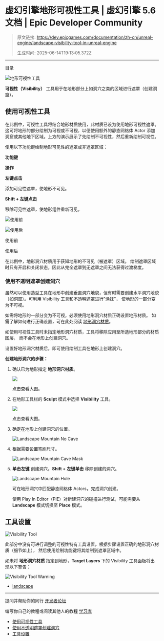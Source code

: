 # 虚幻引擎地形可视性工具 | 虚幻引擎 5.6 文档 | Epic Developer Community

> 原文链接: https://dev.epicgames.com/documentation/zh-cn/unreal-engine/landscape-visibility-tool-in-unreal-engine
> 
> 生成时间: 2025-06-14T19:13:05.372Z

---

目录

![地形可视性工具](https://dev.epicgames.com/community/api/documentation/image/826a1b1d-0b18-4fc2-bf6a-e67b7eb4e189?resizing_type=fill&width=1920&height=335)

**可视性（Visibility）** 工具用于在地形部分上如洞穴之类的区域进行遮罩（创建洞窟）。

## 使用可视性工具

在此例中，可视性工具将结合地形材质使用，此材质已设为使用地形可视性遮罩。 这可将地形的部分绘制为可视或不可视，以便使用额外的静态网格体 Actor 添加洞窟或其他地下区域。上方的演示展示了先绘制不可视性，然后重新绘制可视性。

使用以下功能键绘制地形可见性的遮罩或非遮罩区域：

**功能键**

**操作**

**左键点击**

添加可见性遮罩，使地形不可见。

**Shift + 左键点击**

移除可见性遮罩，使地形组件重新可见。

![使用前](https://d1iv7db44yhgxn.cloudfront.net/documentation/images/6b957d18-91b9-419e-bacd-07b78d860a16/01-before-using-the-visibility-tool.png "Before")

![使用后](https://d1iv7db44yhgxn.cloudfront.net/documentation/images/76dd7b1f-4a34-4f1d-95e3-5aa4c9c6d425/02-after-using-the-visibility-tool.png "After")

使用前

使用后

在此例中，地形洞穴材质用于获知地形的不可见（被遮罩）区域。 绘制遮罩区域时只有开启和关闭状态，因此从完全遮罩到无遮罩之间无法获得过渡梯度。

### 使用不透明遮罩创建洞穴

虽然可以使用造型工具在地形中创建垂直洞穴地貌，但有时需要创建水平洞穴地貌（如洞窟）。可利用 Visibility 工具和不透明遮罩进行"涂抹"， 使地形的一部分变为不可视。

如需将地形的一部分变为不可视，必须使用地形洞穴材质正确设置地形材质。 如需了解如何进行正确设置，可在此处阅读 [地形洞穴材质](/documentation/zh-cn/unreal-engine/landscape-materials-in-unreal-engine#%E5%88%9B%E5%BB%BA%E5%9C%B0%E5%BD%A2%E6%B4%9E%E6%9D%90%E8%B4%A8)。

如使用可视性工具时未指定地形洞穴材质，工具将移除应用至所选地形部分的材质图层， 而不会在地形上创建洞穴。

设置好地形洞穴材质后，即可使用绘制工具在地形上创建洞穴。

**创建地形洞穴的步骤：**

1.  确认已为地形指定 **地形洞穴材质**。
    
    [![](https://d1iv7db44yhgxn.cloudfront.net/documentation/images/f98b2d07-9743-4a07-87eb-b017122637ea/03-ls-hole_details.png)](https://d1iv7db44yhgxn.cloudfront.net/documentation/images/f98b2d07-9743-4a07-87eb-b017122637ea/03-ls-hole_details.png)
    
    点击查看大图。
    
2.  在地形工具栏的 **Sculpt** 模式中选择 **Visibility** 工具。
    
    [![](https://d1iv7db44yhgxn.cloudfront.net/documentation/images/c7b21089-8b10-4823-a53d-53050764178a/04-visibility-tool.png)](https://d1iv7db44yhgxn.cloudfront.net/documentation/images/c7b21089-8b10-4823-a53d-53050764178a/04-visibility-tool.png)
    
    点击查看大图。
    
3.  确定在地形上创建洞穴的位置。
    
    ![Landscape Mountain No Cave](https://d1iv7db44yhgxn.cloudfront.net/documentation/images/7e126951-a695-4253-86f8-bbf71e59e60b/05-landscape-mountain-no-cave.png "Landscape Mountain No Cave")
4.  根据需要设置笔刷尺寸。
    
    ![Landscape Mountain Cave Mask](https://d1iv7db44yhgxn.cloudfront.net/documentation/images/bfb6c649-55d9-4e16-8907-810b07f200c4/06-landscape-mountain-cave-mask.png "Landscape Mountain Cave Mask")
5.  **单击左键** 创建洞穴，**Shift + 左键单击** 移除创建的洞穴。
    
    ![Landscape Mountain Hole](https://d1iv7db44yhgxn.cloudfront.net/documentation/images/f2473fc8-d38c-4f2a-994d-db5e2b26b3ca/07-landscape-mountain-hole.png "Landscape Mountain Hole")
    
    可在地形洞穴中匹配静态网格体 Actors，完成洞穴创建。
    
    使用 Play In Editor（PIE）对新建洞穴的碰撞进行测试，可能需要从 **Landscape** 模式切换至 **Place** 模式。
    

## 工具设置

![Visibility Tool](https://d1iv7db44yhgxn.cloudfront.net/documentation/images/a3e8d69c-4dc3-449c-9898-c1b0dce1461d/08-visibility-tool.png "Visibility Tool")

此部分中没有可进行调整的可视性特有工具设置。根据步骤设置正确的地形洞穴材质（细节如上）， 然后使用绘制功能键将其绘制到遮罩区域中。

如未将 **地形洞穴材质** 指定到地形，**Target Layers** 下的 Visibility 工具面板将出现以下警告：

![Visibility Tool Warning](https://d1iv7db44yhgxn.cloudfront.net/documentation/images/b6ee5c5a-4ea0-41b1-9451-fccba8d64312/09-visibility-tool-warning.png "Visibility Tool Warning")

-   [landscape](https://dev.epicgames.com/community/search?query=landscape)

* * *

提问并帮助你的同行 [开发者论坛](https://forums.unrealengine.com/categories?tag=unreal-engine)

编写你自己的教程或阅读其他人的教程 [学习库](https://dev.epicgames.com/community/unreal-engine/learning)

-   [使用可视性工具](/documentation/zh-cn/unreal-engine/landscape-visibility-tool-in-unreal-engine#%E4%BD%BF%E7%94%A8%E5%8F%AF%E8%A7%86%E6%80%A7%E5%B7%A5%E5%85%B7)
-   [使用不透明遮罩创建洞穴](/documentation/zh-cn/unreal-engine/landscape-visibility-tool-in-unreal-engine#%E4%BD%BF%E7%94%A8%E4%B8%8D%E9%80%8F%E6%98%8E%E9%81%AE%E7%BD%A9%E5%88%9B%E5%BB%BA%E6%B4%9E%E7%A9%B4)
-   [工具设置](/documentation/zh-cn/unreal-engine/landscape-visibility-tool-in-unreal-engine#%E5%B7%A5%E5%85%B7%E8%AE%BE%E7%BD%AE)